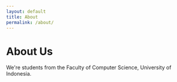 ```yaml
---
layout: default
title: About
permalink: /about/
---
```


About Us
=======

We're students from the Faculty of Computer Science, University of Indonesia.
